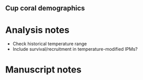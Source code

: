 Cup coral demographics
----------------------

# Analysis notes
* Check historical temperature range
* Include survival/recruitment in temperature-modified IPMs?



# Manuscript notes
